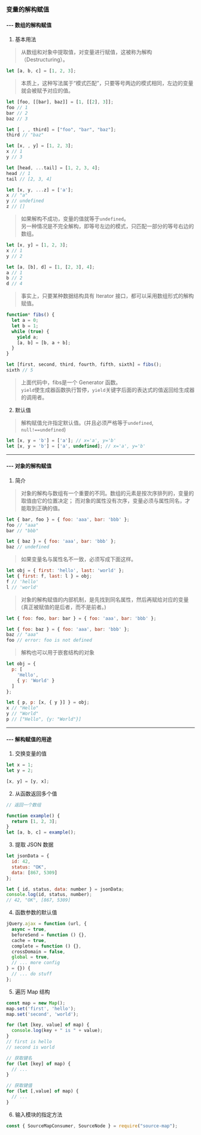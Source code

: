 ### 变量的解构赋值
#### --- 数组的解构赋值
1. 基本用法
> 从数组和对象中提取值，对变量进行赋值，这被称为解构（Destructuring）。
```javascript
let [a, b, c] = [1, 2, 3];
```
> 本质上，这种写法属于“模式匹配”，只要等号两边的模式相同，左边的变量就会被赋予对应的值。
```javascript
let [foo, [[bar], baz]] = [1, [[2], 3]];
foo // 1
bar // 2
baz // 3

let [ , , third] = ["foo", "bar", "baz"];
third // "baz"

let [x, , y] = [1, 2, 3];
x // 1
y // 3

let [head, ...tail] = [1, 2, 3, 4];
head // 1
tail // [2, 3, 4]

let [x, y, ...z] = ['a'];
x // "a"
y // undefined
z // []
```
> 如果解构不成功，变量的值就等于`undefined`。\
> 另一种情况是不完全解构，即等号左边的模式，只匹配一部分的等号右边的数组。
```javascript
let [x, y] = [1, 2, 3];
x // 1
y // 2

let [a, [b], d] = [1, [2, 3], 4];
a // 1
b // 2
d // 4
```
> 事实上，只要某种数据结构具有 Iterator 接口，都可以采用数组形式的解构赋值。
```javascript
function* fibs() {
  let a = 0;
  let b = 1;
  while (true) {
    yield a;
    [a, b] = [b, a + b];
  }
}

let [first, second, third, fourth, fifth, sixth] = fibs();
sixth // 5
```
> 上面代码中，fibs是一个 Generator 函数。\
> `yield`使生成器函数执行暂停，`yield`关键字后面的表达式的值返回给生成器的调用者。
2. 默认值
> 解构赋值允许指定默认值。(并且必须严格等于`undefined`, `null!==undefined`)
```javascript
let [x, y = 'b'] = ['a']; // x='a', y='b'
let [x, y = 'b'] = ['a', undefined]; // x='a', y='b'
```
---
#### --- 对象的解构赋值
1. 简介
> 对象的解构与数组有一个重要的不同。数组的元素是按次序排列的，变量的取值由它的位置决定；
> 而对象的属性没有次序，变量必须与属性同名，才能取到正确的值。
```javascript
let { bar, foo } = { foo: 'aaa', bar: 'bbb' };
foo // "aaa"
bar // "bbb"

let { baz } = { foo: 'aaa', bar: 'bbb' };
baz // undefined
```
> 如果变量名与属性名不一致，必须写成下面这样。
```javascript
let obj = { first: 'hello', last: 'world' };
let { first: f, last: l } = obj;
f // 'hello'
l // 'world'
```
> 对象的解构赋值的内部机制，是先找到同名属性，然后再赋给对应的变量 (真正被赋值的是后者，而不是前者。)
```javascript
let { foo: foo, bar: bar } = { foo: 'aaa', bar: 'bbb' };

let { foo: baz } = { foo: 'aaa', bar: 'bbb' };
baz // "aaa"
foo // error: foo is not defined
```
> 解构也可以用于嵌套结构的对象
```javascript
let obj = {
  p: [
    'Hello',
    { y: 'World' }
  ]
};

let { p, p: [x, { y }] } = obj;
x // "Hello"
y // "World"
p // ["Hello", {y: "World"}]
```
---
#### --- 解构赋值的用途
1. 交换变量的值
```javascript
let x = 1;
let y = 2;

[x, y] = [y, x];
```
2. 从函数返回多个值
```javascript
// 返回一个数组

function example() {
  return [1, 2, 3];
}
let [a, b, c] = example();
```
3. 提取 JSON 数据
```javascript
let jsonData = {
  id: 42,
  status: "OK",
  data: [867, 5309]
};

let { id, status, data: number } = jsonData;
console.log(id, status, number);
// 42, "OK", [867, 5309]
```
4. 函数参数的默认值
```javascript
jQuery.ajax = function (url, {
  async = true,
  beforeSend = function () {},
  cache = true,
  complete = function () {},
  crossDomain = false,
  global = true,
  // ... more config
} = {}) {
  // ... do stuff
};
```
5. 遍历 Map 结构
```javascript
const map = new Map();
map.set('first', 'hello');
map.set('second', 'world');

for (let [key, value] of map) {
  console.log(key + " is " + value);
}
// first is hello
// second is world
```
```javascript
// 获取键名
for (let [key] of map) {
  // ...
}

// 获取键值
for (let [,value] of map) {
  // ...
}
```
6. 输入模块的指定方法
```javascript
const { SourceMapConsumer, SourceNode } = require("source-map");
```

